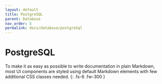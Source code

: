 ```yaml
---
layout: default
title: PostgreSQL
parent: Database
nav_order: 5
permalink: docs/database/postgreSql
---
```


# PostgreSQL

To make it as easy as possible to write documentation in plain Markdown, most UI components are styled using default Markdown elements with few additional CSS classes needed.
{: .fs-6 .fw-300 }
